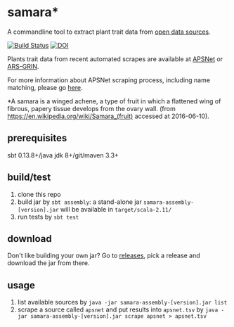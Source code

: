 # samara*
A commandline tool to extract plant trait data from [open data sources](sources.md).

[![Build Status](https://travis-ci.org/Planteome/samara.svg?branch=master)](https://travis-ci.org/Planteome/samara) [![DOI](https://zenodo.org/badge/60880220.svg)](https://zenodo.org/badge/latestdoi/60880220)

Plants trait data from recent automated scrapes are available at [APSNet](https://build.berkeleybop.org/view/Planteome/job/extract-apsnet-diseases/) or [ARS-GRIN](https://build.berkeleybop.org/view/Planteome/job/extract-grin-traits/). 

For more information about APSNet scraping process, including name matching, please go [here](src/main/resources/org/planteome/samara/apsnet).

*A samara is a winged achene, a type of fruit in which a flattened wing of fibrous, papery tissue develops from the ovary wall. (from https://en.wikipedia.org/wiki/Samara_(fruit) accessed at 2016-06-10).

## prerequisites
sbt 0.13.8+/java jdk 8+/git/maven 3.3+

## build/test
1. clone this repo
2. build jar by ```sbt assembly```: a stand-alone jar ```samara-assembly-[version].jar``` will be available in ```target/scala-2.11/```
3. run tests by ```sbt test```

## download
Don't like building your own jar? Go to [releases](https://github.com/Planteome/samara/releases), pick a release and download the jar from there. 


## usage
1. list available sources by ```java -jar samara-assembly-[version].jar list```
2. scrape a source called ```apsnet``` and put results into ```apsnet.tsv``` by ```java -jar samara-assembly-[version].jar scrape apsnet > apsnet.tsv```
